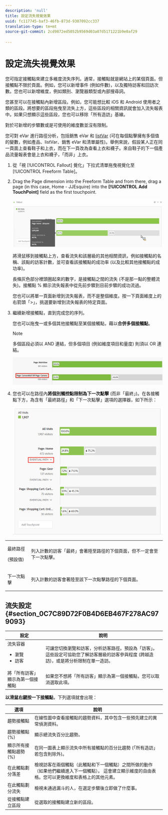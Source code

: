```yaml
---
description: 'null'
title: 設定流失視覺效果
uuid: fc117745-baf3-46fb-873d-9307092cc337
translation-type: tm+mt
source-git-commit: 2cd9872ed5052b9569d03a07d5171221b9e0af29

---
```



# 設定流失視覺效果

您可指定接觸點來建立多維度流失序列。通常，接觸點就是網站上的某個頁面。但接觸點不限於頁面。例如，您可以新增事件 (例如件數)，以及獨特訪客和回訪次數。您也可以新增維度，例如類別、瀏覽器類型或內部搜尋詞。

您甚至可以在接觸點內新增區段。例如，您可能想比較 iOS 和 Android 使用者之類的區段。將想要的區段拖曳至流失上方，這些區段的相關資訊就會加入流失報表中。如果只想顯示這些區段，您也可以移除「所有造訪」基線。

對於可新增的步驟數或是可使用的維度數並沒有限制。

您可對 eVar 進行路徑分析，包括銷售 eVar 和 [listVar](https://marketing.adobe.com/resources/help/zh_TW/sc/implement/listN.html) (可在每個點擊擁有多個值的變數，例如產品、listVar、銷售 eVar 和清單屬性)。舉例來說，假設某人正在同一頁面上查看鞋子和上衣，而在下一頁改為查看上衣和襪子。來自鞋子的下一個產品流量報表會是上衣和襪子，「而非」上衣。

1. 從「視 [!UICONTROL Fallout] 覺化」下拉式清單拖曳視覺化至 [!UICONTROL Freeform Table]。

1. Drag the Page dimension into the Freeform Table and from there, drag a page (in this case, Home - JJEsquire) into the **[!UICONTROL Add TouchPoint]** field as the first touchpoint.

   ![](assets/fallout1.png)

   將滑鼠移到接觸點上方，查看流失和該層級的其他相關資訊，例如接觸點的名稱、該點的訪客計數，並可查看該接觸點的成功率 (以及比較其他接觸點的成功率)。

   長條灰色部分裡頭圈起來的數字，是接觸點之間的流失 (不是那一點的整體流失)。接觸點 % 顯示流失報表中從先前步驟到目前步驟的成功流過。

   您也可以將單一頁面新增到流失報表，而不是整個維度。按一下頁面維度上的右箭頭「>」，挑選要新增到流失報表的特定頁面。

1. 繼續新增接觸點，直到完成您的序列。

   您也可以拖曳一或多個其他接觸點至某個接觸點，藉以&#x200B;**合併多個接觸點**。

   >[!NOTE]
   >
   >多個區段必須以 AND 連結，但多個項目 (例如維度項目和量度) 則須以 OR 連結。

   ![](assets/multiple_obj_touchpoint.png)

1. 您也可以在路徑內&#x200B;**將個別觸控點限制為下一次點擊** (而非「最終」)。在各接觸點下方，為含有「最終路徑」和「下一次點擊」選項的選擇器，如下所示：

   ![](assets/next-hit-eventually.png)

<table id="table_A91D99D9364B41929CC5A5BC907E8985"> 
 <tbody> 
  <tr> 
   <td colname="col1"> <p>最終路徑 </p> <p>(預設值) </p> </td> 
   <td colname="col2"> <p>列入計數的訪客「最終」會著陸至路徑的下個頁面，但不一定會至下一次點擊。 </p> </td> 
  </tr> 
  <tr> 
   <td colname="col1"> <p>下一次點擊 </p> </td> 
   <td colname="col2"> <p>列入計數的訪客會著陸至該下一次點擊路徑的下個頁面。 </p> </td> 
  </tr> 
 </tbody> 
</table>

## 流失設定 {#section_0C7C89D72F0B4D6EB467F278AC979093}

| 設定 | 說明 |
|--- |--- |
| 流失容器 <ul><li>瀏覽</li><li>訪客</li></ul> | 可讓您切換瀏覽和訪客，分析訪客路徑。預設為「訪客」。這些設定可協助您了解訪客層級的訪客參與程度 (跨越造訪)，或是將分析限制在單一造訪。 |
| 將「所有訪客」顯示為第一個接觸點 | 如果您不想將「所有訪客」顯示為第一個接觸點，您可以取消選取此項。 |

**以滑鼠右鍵按一下接觸點**，下列選項就會出現：

| 選項 | 說明 |
|--- |--- |
| 趨勢接觸點 | 在線性圖中查看接觸點的趨勢資料，其中包含一些預先建立的異常偵測資料。 |
| 趨勢接觸點 (%) | 顯示總流失百分比趨勢。 |
| 顯示所有接觸點趨勢 (%) | 在同一圖表上顯示流失中所有接觸點的百分比趨勢 (「所有造訪」若包含則除外)。 |
| 在此觸點劃分落差 | 檢視訪客在兩個觸點（此觸點和下一個觸點）之間所做的動作（如果他們繼續進入下一個觸點）。 這會建立顯示維度的自由表格。您可以更換維度和表格上的其他元素。 |
| 在此觸點劃分流失 | 檢視未通過漏斗的人，在選定步驟後立即做了什麼事。 |
| 從接觸點建立區段 | 從選取的接觸點建立新的區段。 |
